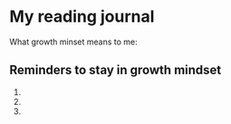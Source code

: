 # My reading journal

What growth minset means to me:

## Reminders to stay in growth mindset

1.
2.
3.
